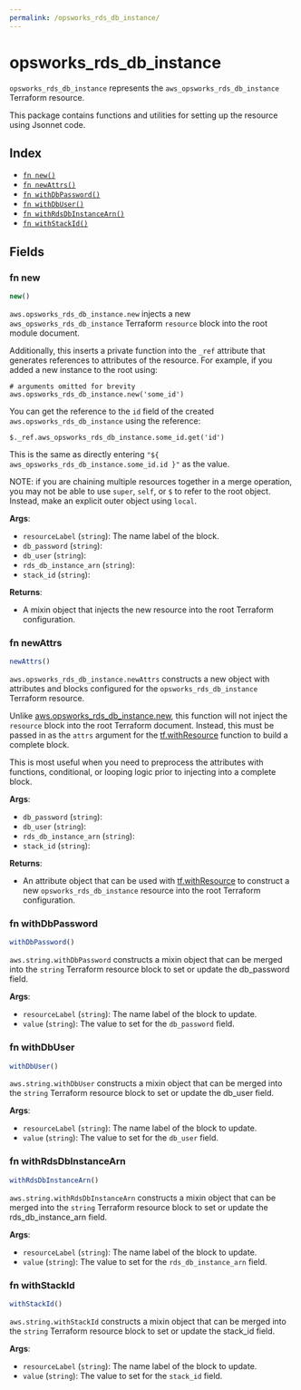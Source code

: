 ```yaml
---
permalink: /opsworks_rds_db_instance/
---
```


# opsworks_rds_db_instance

`opsworks_rds_db_instance` represents the `aws_opsworks_rds_db_instance` Terraform resource.



This package contains functions and utilities for setting up the resource using Jsonnet code.


## Index

* [`fn new()`](#fn-new)
* [`fn newAttrs()`](#fn-newattrs)
* [`fn withDbPassword()`](#fn-withdbpassword)
* [`fn withDbUser()`](#fn-withdbuser)
* [`fn withRdsDbInstanceArn()`](#fn-withrdsdbinstancearn)
* [`fn withStackId()`](#fn-withstackid)

## Fields

### fn new

```ts
new()
```


`aws.opsworks_rds_db_instance.new` injects a new `aws_opsworks_rds_db_instance` Terraform `resource`
block into the root module document.

Additionally, this inserts a private function into the `_ref` attribute that generates references to attributes of the
resource. For example, if you added a new instance to the root using:

    # arguments omitted for brevity
    aws.opsworks_rds_db_instance.new('some_id')

You can get the reference to the `id` field of the created `aws.opsworks_rds_db_instance` using the reference:

    $._ref.aws_opsworks_rds_db_instance.some_id.get('id')

This is the same as directly entering `"${ aws_opsworks_rds_db_instance.some_id.id }"` as the value.

NOTE: if you are chaining multiple resources together in a merge operation, you may not be able to use `super`, `self`,
or `$` to refer to the root object. Instead, make an explicit outer object using `local`.

**Args**:
  - `resourceLabel` (`string`): The name label of the block.
  - `db_password` (`string`): 
  - `db_user` (`string`): 
  - `rds_db_instance_arn` (`string`): 
  - `stack_id` (`string`): 

**Returns**:
- A mixin object that injects the new resource into the root Terraform configuration.


### fn newAttrs

```ts
newAttrs()
```


`aws.opsworks_rds_db_instance.newAttrs` constructs a new object with attributes and blocks configured for the `opsworks_rds_db_instance`
Terraform resource.

Unlike [aws.opsworks_rds_db_instance.new](#fn-opsworksrdsdbinstancenew), this function will not inject the `resource`
block into the root Terraform document. Instead, this must be passed in as the `attrs` argument for the
[tf.withResource](https://github.com/tf-libsonnet/core/tree/main/docs#fn-withresource) function to build a complete block.

This is most useful when you need to preprocess the attributes with functions, conditional, or looping logic prior to
injecting into a complete block.

**Args**:
  - `db_password` (`string`): 
  - `db_user` (`string`): 
  - `rds_db_instance_arn` (`string`): 
  - `stack_id` (`string`): 

**Returns**:
  - An attribute object that can be used with [tf.withResource](https://github.com/tf-libsonnet/core/tree/main/docs#fn-withresource) to construct a new `opsworks_rds_db_instance` resource into the root Terraform configuration.


### fn withDbPassword

```ts
withDbPassword()
```

`aws.string.withDbPassword` constructs a mixin object that can be merged into the `string`
Terraform resource block to set or update the db_password field.



**Args**:
  - `resourceLabel` (`string`): The name label of the block to update.
  - `value` (`string`): The value to set for the `db_password` field.


### fn withDbUser

```ts
withDbUser()
```

`aws.string.withDbUser` constructs a mixin object that can be merged into the `string`
Terraform resource block to set or update the db_user field.



**Args**:
  - `resourceLabel` (`string`): The name label of the block to update.
  - `value` (`string`): The value to set for the `db_user` field.


### fn withRdsDbInstanceArn

```ts
withRdsDbInstanceArn()
```

`aws.string.withRdsDbInstanceArn` constructs a mixin object that can be merged into the `string`
Terraform resource block to set or update the rds_db_instance_arn field.



**Args**:
  - `resourceLabel` (`string`): The name label of the block to update.
  - `value` (`string`): The value to set for the `rds_db_instance_arn` field.


### fn withStackId

```ts
withStackId()
```

`aws.string.withStackId` constructs a mixin object that can be merged into the `string`
Terraform resource block to set or update the stack_id field.



**Args**:
  - `resourceLabel` (`string`): The name label of the block to update.
  - `value` (`string`): The value to set for the `stack_id` field.
